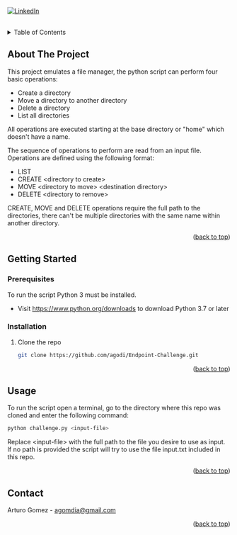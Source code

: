 <a name="readme-top"></a>

[![LinkedIn][linkedin-shield]][linkedin-url]

<br />

<!-- TABLE OF CONTENTS -->
<details>
  <summary>Table of Contents</summary>
  <ol>
    <li>
      <a href="#about-the-project">About The Project</a>
    </li>
    <li>
      <a href="#getting-started">Getting Started</a>
      <ul>
        <li><a href="#prerequisites">Prerequisites</a></li>
        <li><a href="#installation">Installation</a></li>
      </ul>
    </li>
    <li><a href="#usage">Usage</a></li>
    <li><a href="#contact">Contact</a></li>
  </ol>
</details>



<!-- ABOUT THE PROJECT -->
## About The Project

This project emulates a file manager, the python script can perform four basic operations:

* Create a directory
* Move a directory to another directory
* Delete a directory
* List all directories

All operations are executed starting at the base directory or "home" which doesn't have a name.

The sequence of operations to perform are read from an input file. Operations are defined using the following format:
* LIST
* CREATE \<directory to create>
* MOVE \<directory to move> \<destination directory>
* DELETE \<directory to remove>

CREATE, MOVE and DELETE operations require the full path to the directories, there can't be multiple directories with the same 
name within another directory.

<p align="right">(<a href="#readme-top">back to top</a>)</p>


## Getting Started

### Prerequisites

To run the script Python 3 must be installed.
* Visit https://www.python.org/downloads to download Python 3.7 or later 


### Installation

1. Clone the repo
   ```sh
   git clone https://github.com/agodi/Endpoint-Challenge.git
   ```

<p align="right">(<a href="#readme-top">back to top</a>)</p>


## Usage

To run the script open a terminal, go to the directory where this repo was cloned and enter the following command:
   ```sh
   python challenge.py <input-file>
   ```
Replace \<input-file> with the full path to the file you desire to use as input. If no path is provided the script will try 
to use the file input.txt included in this repo.

<p align="right">(<a href="#readme-top">back to top</a>)</p>


## Contact

Arturo Gomez - agomdia@gmail.com

<p align="right">(<a href="#readme-top">back to top</a>)</p>


[linkedin-shield]: https://img.shields.io/badge/-LinkedIn-black.svg?style=for-the-badge&logo=linkedin&colorB=555
[linkedin-url]: https://linkedin.com/in/agodi
